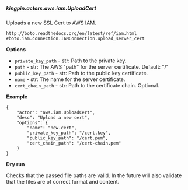 ##### kingpin.actors.aws.iam.UploadCert

Uploads a new SSL Cert to AWS IAM.

    http://boto.readthedocs.org/en/latest/ref/iam.html
    #boto.iam.connection.IAMConnection.upload_server_cert
    
**Options**

* `private_key_path` - str: Path to the private key.
* `path` - str: The AWS "path" for the server certificate. Default: "/"
* `public_key_path` - str: Path to the public key certificate.
* `name` - str: The name for the server certificate.
* `cert_chain_path` - str: Path to the certificate chain. Optional.

**Example**

    {
        "actor": "aws.iam.UploadCert",
        "desc": "Upload a new cert",
        "options": {
            "name": "new-cert",
            "private_key_path": "/cert.key",
            "public_key_path": "/cert.pem",
            "cert_chain_path": "/cert-chain.pem"
        }
    }

**Dry run**

Checks that the passed file paths are valid. In the future will also validate
that the files are of correct format and content.
